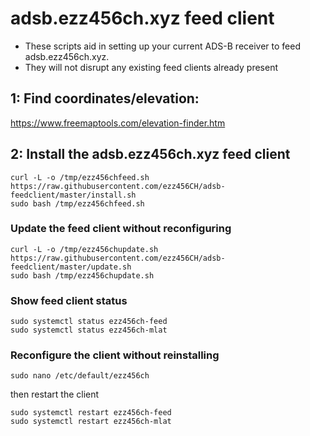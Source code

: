 # adsb.ezz456ch.xyz feed client

- These scripts aid in setting up your current ADS-B receiver to feed adsb.ezz456ch.xyz.
- They will not disrupt any existing feed clients already present

## 1: Find coordinates/elevation:

<https://www.freemaptools.com/elevation-finder.htm>

## 2: Install the adsb.ezz456ch.xyz feed client

```
curl -L -o /tmp/ezz456chfeed.sh https://raw.githubusercontent.com/ezz456CH/adsb-feedclient/master/install.sh
sudo bash /tmp/ezz456chfeed.sh
```

### Update the feed client without reconfiguring

```
curl -L -o /tmp/ezz456chupdate.sh https://raw.githubusercontent.com/ezz456CH/adsb-feedclient/master/update.sh
sudo bash /tmp/ezz456chupdate.sh
```

### Show feed client status

```
sudo systemctl status ezz456ch-feed
sudo systemctl status ezz456ch-mlat
```

### Reconfigure the client without reinstalling

```
sudo nano /etc/default/ezz456ch
```

then restart the client

```
sudo systemctl restart ezz456ch-feed
sudo systemctl restart ezz456ch-mlat
```